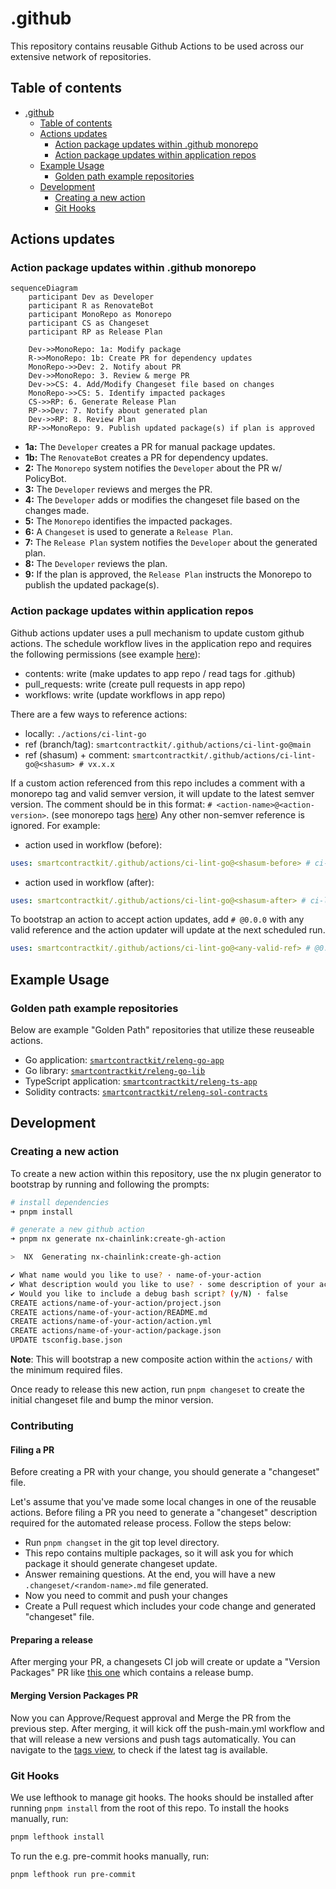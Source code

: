 # .github

This repository contains reusable Github Actions to be used across our extensive
network of repositories.

## Table of contents

- [.github](#github)
  - [Table of contents](#table-of-contents)
  - [Actions updates](#actions-updates)
    - [Action package updates within .github monorepo](#action-package-updates-within-github-monorepo)
    - [Action package updates within application repos](#action-package-updates-within-application-repos)
  - [Example Usage](#example-usage)
    - [Golden path example repositories](#golden-path-example-repositories)
  - [Development](#development)
    - [Creating a new action](#creating-a-new-action)
    - [Git Hooks](#git-hooks)

## Actions updates

### Action package updates within .github monorepo

```mermaid
sequenceDiagram
    participant Dev as Developer
    participant R as RenovateBot
    participant MonoRepo as Monorepo
    participant CS as Changeset
    participant RP as Release Plan

    Dev->>MonoRepo: 1a: Modify package
    R->>MonoRepo: 1b: Create PR for dependency updates
    MonoRepo->>Dev: 2. Notify about PR
    Dev->>MonoRepo: 3. Review & merge PR
    Dev->>CS: 4. Add/Modify Changeset file based on changes
    MonoRepo->>CS: 5. Identify impacted packages
    CS->>RP: 6. Generate Release Plan
    RP->>Dev: 7. Notify about generated plan
    Dev->>RP: 8. Review Plan
    RP->>MonoRepo: 9. Publish updated package(s) if plan is approved

```

- **1a:** The `Developer` creates a PR for manual package updates.
- **1b:** The `RenovateBot` creates a PR for dependency updates.
- **2:** The `Monorepo` system notifies the `Developer` about the PR w/
  PolicyBot.
- **3:** The `Developer` reviews and merges the PR.
- **4:** The `Developer` adds or modifies the changeset file based on the
  changes made.
- **5:** The `Monorepo` identifies the impacted packages.
- **6:** A `Changeset` is used to generate a `Release Plan`.
- **7:** The `Release Plan` system notifies the `Developer` about the generated
  plan.
- **8:** The `Developer` reviews the plan.
- **9:** If the plan is approved, the `Release Plan` instructs the Monorepo to
  publish the updated package(s).

### Action package updates within application repos

Github actions updater uses a pull mechanism to update custom github actions.
The schedule workflow lives in the application repo and requires the following
permissions (see example
[here](https://github.com/smartcontractkit/releng-go-app/blob/main/.github/workflows/schedule-update-actions.yml)):

- contents: write (make updates to app repo / read tags for .github)
- pull_requests: write (create pull requests in app repo)
- workflows: write (update workflows in app repo)

There are a few ways to reference actions:

- locally: `./actions/ci-lint-go`
- ref (branch/tag): `smartcontractkit/.github/actions/ci-lint-go@main`
- ref (shasum) + comment:
  `smartcontractkit/.github/actions/ci-lint-go@<shasum> # vx.x.x`

If a custom action referenced from this repo includes a comment with a monorepo
tag and valid semver version, it will update to the latest semver version. The
comment should be in this format: `# <action-name>@<action-version>`. (see
monorepo tags [here](https://github.com/smartcontractkit/.github/tags)) Any
other non-semver reference is ignored. For example:

- action used in workflow (before):

```yaml
uses: smartcontractkit/.github/actions/ci-lint-go@<shasum-before> # ci-lint-go@x.x.x
```

- action used in workflow (after):

```yaml
uses: smartcontractkit/.github/actions/ci-lint-go@<shasum-after> # ci-lint-go@x.x.y
```

To bootstrap an action to accept action updates, add `# @0.0.0` with any valid
reference and the action updater will update at the next scheduled run.

```yaml
uses: smartcontractkit/.github/actions/ci-lint-go@<any-valid-ref> # @0.0.0
```

## Example Usage

### Golden path example repositories

Below are example "Golden Path" repositories that utilize these reuseable
actions.

- Go application:
  [`smartcontractkit/releng-go-app`](https://github.com/smartcontractkit/releng-go-app)
- Go library:
  [`smartcontractkit/releng-go-lib`](https://github.com/smartcontractkit/releng-go-lib)
- TypeScript application:
  [`smartcontractkit/releng-ts-app`](https://github.com/smartcontractkit/releng-ts-app)
- Solidity contracts:
  [`smartcontractkit/releng-sol-contracts`](https://github.com/smartcontractkit/releng-sol-contracts)

## Development

### Creating a new action

To create a new action within this repository, use the nx plugin generator to
bootstrap by running and following the prompts:

```sh
# install dependencies
➜ pnpm install

# generate a new github action
➜ pnpm nx generate nx-chainlink:create-gh-action

>  NX  Generating nx-chainlink:create-gh-action

✔ What name would you like to use? · name-of-your-action
✔ What description would you like to use? · some description of your action
✔ Would you like to include a debug bash script? (y/N) · false
CREATE actions/name-of-your-action/project.json
CREATE actions/name-of-your-action/README.md
CREATE actions/name-of-your-action/action.yml
CREATE actions/name-of-your-action/package.json
UPDATE tsconfig.base.json
```

**Note**: This will bootstrap a new composite action within the `actions/` with
the minimum required files.

Once ready to release this new action, run `pnpm changeset` to create the
initial changeset file and bump the minor version.

### Contributing

#### Filing a PR

Before creating a PR with your change, you should generate a "changeset" file.

Let's assume that you've made some local changes in one of the reusable actions.
Before filing a PR you need to generate a "changeset" description required for
the automated release process. Follow the steps below:

- Run `pnpm changset` in the git top level directory.
- This repo contains multiple packages, so it will ask you for which package it
  should generate changeset update.
- Answer remaining questions. At the end, you will have a new
  `.changeset/<random-name>.md` file generated.
- Now you need to commit and push your changes
- Create a Pull request which includes your code change and generated
  "changeset" file.

#### Preparing a release

After merging your PR, a changesets CI job will create or update a "Version
Packages" PR like
[this one](https://github.com/smartcontractkit/.github/pull/540) which contains
a release bump.

#### Merging Version Packages PR

Now you can Approve/Request approval and Merge the PR from the previous step.
After merging, it will kick off the push-main.yml workflow and that will release
a new versions and push tags automatically. You can navigate to the
[tags view](https://github.com/smartcontractkit/.github/tags), to check if the
latest tag is available.

### Git Hooks

We use lefthook to manage git hooks. The hooks should be installed after running
`pnpm install` from the root of this repo. To install the hooks manually, run:

```sh
pnpm lefthook install
```

To run the e.g. pre-commit hooks manually, run:

```sh
pnpm lefthook run pre-commit
```
